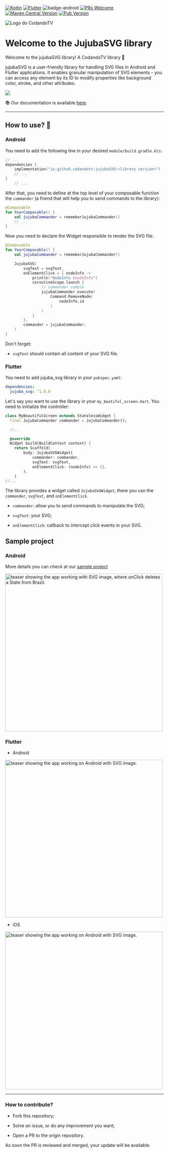 [![Kotlin](https://img.shields.io/badge/kotlin-2.1.0-blue.svg?logo=kotlin)](http://kotlinlang.org)
[![Flutter](https://img.shields.io/badge/Flutter-%252302569B.svg?style=flat&logo=Flutter&logoColor=white&labelColor=%2301579b&color=%2303a9f4)](https://docs.flutter.dev/)
![badge-android](http://img.shields.io/badge/platform-android-6EDB8D.svg?style=flat)
[![PRs Welcome](https://img.shields.io/badge/PRs-welcome-brightgreen.svg)](https://github.com/CodandoTV/jujubaSVG/issues)
[![Maven Central Version](https://img.shields.io/maven-central/v/io.github.codandotv/jujubaSVG)](https://central.sonatype.com/artifact/io.github.codandotv/jujubaSVG)
[![Pub Version](https://img.shields.io/pub/v/jujuba_svg?style=flat)](https://pub.dev/packages/jujuba_svg)

![Logo do CodandoTV](file_readme/codandotv.png)

# Welcome to the JujubaSVG library

Welcome to the jujubaSVG library! A CodandoTV library 👋

jujubaSVG is a user-friendly library for handling SVG files in Android and Flutter applications. It enables granular manipulation of SVG elements - you can access any element by its ID to modify properties like background color, stroke, and other attributes.

<img src="img/jujuba-icon.svg" />


📚 Our documentation is available [here](https://codandotv.github.io/jujubaSVG/).

---


## How to use? 🤔

### Android

You need to add the following line in your desired `module/build.gradle.kts`:

```kotlin
// ...
dependencies {
    implementation("io.github.codandotv:jujubaSVG:<library version>")
    // ...
}
    // ...
```

After that, you need to define at the top level of your composable function the
`commander` (a friend that will help you to send commands to the library):

```kotlin
@Composable
fun YourComposable() {
    val jujubaCommander = rememberJujubaCommander()
    // ...
}
```

Now you need to declare the Widget responsible to render the SVG file:

```kotlin
@Composable
fun YourComposable() {
    val jujubaCommander = rememberJujubaCommander()

    JujubaSVG(
        svgText = svgText,
        onElementClick = { nodeInfo ->
            println("NodeInfo $nodeInfo")
            coroutineScope.launch {
                // commander sample
                jujubaCommander.execute(
                    Command.RemoveNode(
                        nodeInfo.id
                    )
                )
            }
        },
        commander = jujubaCommander,
    )
}
```

Don't forget:

- `svgText` should contain all content of your SVG file.

### Flutter

You need to add jujuba_svg library in your `pubspec.yaml`:

```yaml
dependencies:
  jujuba_svg: ^1.0.0
```

Let's say you want to use the library in your `my_beatiful_screen.dart`. You need to initialize the controller:

```dart
class MyBeautifulScreen extends StatelessWidget {
  final JujubaCommander commander = JujubaCommander();

  //...

  @override
  Widget build(BuildContext context) {
    return Scaffold(
        body: JujubaSVGWidget(
            commander: commander,
            svgText: svgText,
            onElementClick: (nodeInfo) => {},
        ),
    )
//...
```

The library provides a widget called `JujubaSVGWidget`, there you can the `commander`, `svgText`, and `onElementClick`.

- `commander`: allow you to send commands to manipulate the SVG;

- `svgText`: your SVG;

- `onElementClick`: callback to intercept click events in your SVG.

## Sample project

### Android

More details you can check at our [sample project](android/sampleApp)

<img src="img/teaser.gif" height="500"  alt="teaser showing the app working with SVG image, where onClick deletes a State from Brazil."/>

### Flutter

- Android

<img src="img/jujuba-svg-android-teaser.gif" height="500"  alt="teaser showing the app working on Android with SVG image."/>

- iOS

<img src="img/jujuba-svg-ios-teaser.gif" height="500"  alt="teaser showing the app working on Android with SVG image."/>

--- 

### How to contribute?

- Fork this repository;

- Solve an issue, or do any improvement you want;

- Open a PR to the origin repository.

As soon the PR is reviewed and merged, your update will be available.
